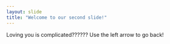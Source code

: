 ```yaml
---
layout: slide
title: "Welcome to our second slide!"
---
```

Loving you is complicated??????
Use the left arrow to go back!
